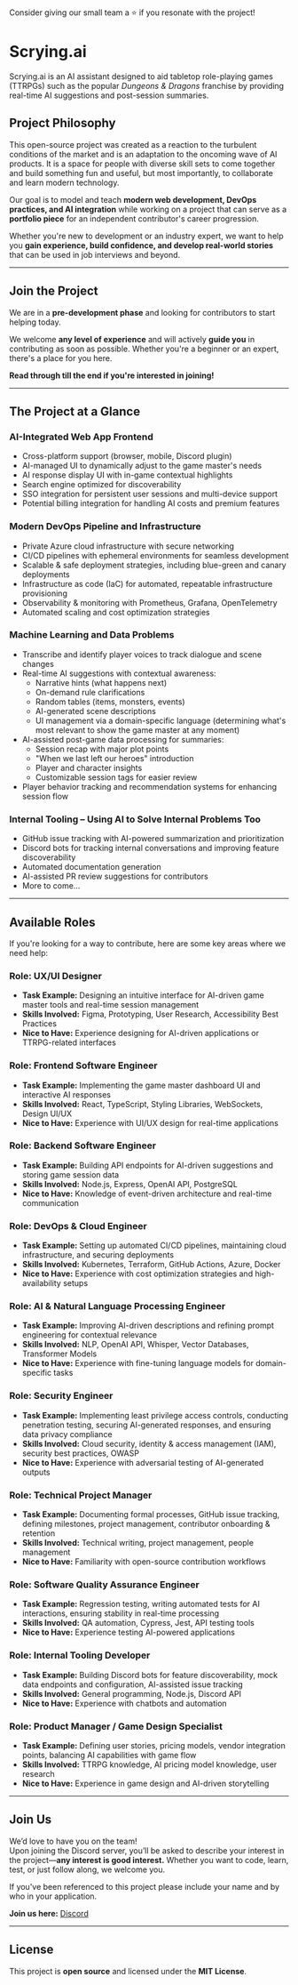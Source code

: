Consider giving our small team a ⭐ if you resonate with the project!

# Scrying.ai

Scrying.ai is an AI assistant designed to aid tabletop role-playing games (TTRPGs) such as the popular *Dungeons & Dragons* franchise by providing real-time AI suggestions and post-session summaries.

## Project Philosophy  

This open-source project was created as a reaction to the turbulent conditions of the market and is an adaptation to the oncoming wave of AI products. It is a space for people with diverse skill sets to come together and build something fun and useful, but most importantly, to collaborate and learn modern technology.  

Our goal is to model and teach **modern web development, DevOps practices, and AI integration** while working on a project that can serve as a **portfolio piece** for an independent contributor's career progression.  

Whether you're new to development or an industry expert, we want to help you **gain experience, build confidence, and develop real-world stories** that can be used in job interviews and beyond.  

---

## Join the Project  

We are in a **pre-development phase** and looking for contributors to start helping today.  

We welcome **any level of experience** and will actively **guide you** in contributing as soon as possible. Whether you're a beginner or an expert, there's a place for you here.  

**Read through till the end if you're interested in joining!**

---

## The Project at a Glance  

### AI-Integrated Web App Frontend  
- Cross-platform support (browser, mobile, Discord plugin)  
- AI-managed UI to dynamically adjust to the game master's needs  
- AI response display UI with in-game contextual highlights  
- Search engine optimized for discoverability  
- SSO integration for persistent user sessions and multi-device support  
- Potential billing integration for handling AI costs and premium features  

### Modern DevOps Pipeline and Infrastructure  
- Private Azure cloud infrastructure with secure networking  
- CI/CD pipelines with ephemeral environments for seamless development  
- Scalable & safe deployment strategies, including blue-green and canary deployments  
- Infrastructure as code (IaC) for automated, repeatable infrastructure provisioning  
- Observability & monitoring with Prometheus, Grafana, OpenTelemetry  
- Automated scaling and cost optimization strategies  

### Machine Learning and Data Problems 
- Transcribe and identify player voices to track dialogue and scene changes  
- Real-time AI suggestions with contextual awareness:  
  - Narrative hints (what happens next)  
  - On-demand rule clarifications  
  - Random tables (items, monsters, events)  
  - AI-generated scene descriptions  
  - UI management via a domain-specific language (determining what's most relevant to show the game master at any moment)  
- AI-assisted post-game data processing for summaries:  
  - Session recap with major plot points  
  - "When we last left our heroes" introduction  
  - Player and character insights  
  - Customizable session tags for easier review  
- Player behavior tracking and recommendation systems for enhancing session flow  

### Internal Tooling – Using AI to Solve Internal Problems Too  
- GitHub issue tracking with AI-powered summarization and prioritization  
- Discord bots for tracking internal conversations and improving feature discoverability  
- Automated documentation generation  
- AI-assisted PR review suggestions for contributors  
- More to come…  

---

## Available Roles  

If you're looking for a way to contribute, here are some key areas where we need help:

### Role: UX/UI Designer  
- **Task Example:** Designing an intuitive interface for AI-driven game master tools and real-time session management  
- **Skills Involved:** Figma, Prototyping, User Research, Accessibility Best Practices  
- **Nice to Have:** Experience designing for AI-driven applications or TTRPG-related interfaces  

### Role: Frontend Software Engineer  
- **Task Example:** Implementing the game master dashboard UI and interactive AI responses  
- **Skills Involved:** React, TypeScript, Styling Libraries, WebSockets, Design UI/UX  
- **Nice to Have:** Experience with UI/UX design for real-time applications  

### Role: Backend Software Engineer  
- **Task Example:** Building API endpoints for AI-driven suggestions and storing game session data  
- **Skills Involved:** Node.js, Express, OpenAI API, PostgreSQL  
- **Nice to Have:** Knowledge of event-driven architecture and real-time communication  

### Role: DevOps & Cloud Engineer  
- **Task Example:** Setting up automated CI/CD pipelines, maintaining cloud infrastructure, and securing deployments  
- **Skills Involved:** Kubernetes, Terraform, GitHub Actions, Azure, Docker  
- **Nice to Have:** Experience with cost optimization strategies and high-availability setups  

### Role: AI & Natural Language Processing Engineer  
- **Task Example:** Improving AI-driven descriptions and refining prompt engineering for contextual relevance  
- **Skills Involved:** NLP, OpenAI API, Whisper, Vector Databases, Transformer Models  
- **Nice to Have:** Experience with fine-tuning language models for domain-specific tasks  

### Role: Security Engineer  
- **Task Example:** Implementing least privilege access controls, conducting penetration testing, securing AI-generated responses, and ensuring data privacy compliance  
- **Skills Involved:** Cloud security, identity & access management (IAM), security best practices, OWASP  
- **Nice to Have:** Experience with adversarial testing of AI-generated outputs  

### Role: Technical Project Manager  
- **Task Example:** Documenting formal processes, GitHub issue tracking, defining milestones, project management, contributor onboarding & retention  
- **Skills Involved:** Technical writing, project management, people management  
- **Nice to Have:** Familiarity with open-source contribution workflows  

### Role: Software Quality Assurance Engineer  
- **Task Example:** Regression testing, writing automated tests for AI interactions, ensuring stability in real-time processing  
- **Skills Involved:** QA automation, Cypress, Jest, API testing tools  
- **Nice to Have:** Experience testing AI-powered applications  

### Role: Internal Tooling Developer  
- **Task Example:** Building Discord bots for feature discoverability, mock data endpoints and configuration, AI-assisted issue tracking  
- **Skills Involved:** General programming, Node.js, Discord API  
- **Nice to Have:** Experience with chatbots and automation  

### Role: Product Manager / Game Design Specialist  
- **Task Example:** Defining user stories, pricing models, vendor integration points, balancing AI capabilities with game flow  
- **Skills Involved:** TTRPG knowledge, AI pricing model knowledge, user research  
- **Nice to Have:** Experience in game design and AI-driven storytelling  

---

## Join Us  

We’d love to have you on the team!  
Upon joining the Discord server, you’ll be asked to describe your interest in the project—**any interest is good interest.** Whether you want to code, learn, test, or just follow along, we welcome you. 

If you've been referenced to this project please include your name and by who in your application.

**Join us here:** [Discord](https://discord.gg/m8yeFWCw)  

---

## License  

This project is **open source** and licensed under the **MIT License**.  

